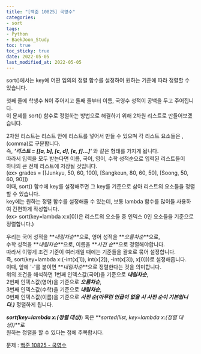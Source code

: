 ```yaml
---
title: "[백준 10825] 국영수"
categories: 
- sort
tags:
- Python
- BaekJoon_Study
toc: true
toc_sticky: true
date: 2022-05-05
last_modified_at: 2022-05-05
---
```


sort()에서는 key에 어떤 임의의 정렬 함수를 설정하여 원하는 기준에 따라 정렬할 수 있습니다.  

첫째 줄에 학생수 N이 주어지고 둘째 줄부터 이름, 국영수 성적이 공백을 두고 주어집니다.  
이 문제를 sort() 함수로 정렬하는 방법으로 해결하기 위해 2차원 리스트로 만들어보겠습니다.  

2차원 리스트는 리스트 안에 리스트를 넣어서 만들 수 있으며 각 리스트 요소들은 ,(comma)로 구분합니다.  
즉, **_'리스트 = [[a, b], [c, d], [e, f]...]'_** 와 같은 형태를 가지게 됩니다.  
따라서 입력을 모두 받는다면 이름, 국어, 영어, 수학 성적순으로 입력된 리스트들이  
하나의 큰 전체 리스트에 저장될 것입니다.  
(ex> grades = [[Junkyu, 50, 60, 100], [Sangkeun, 80, 60, 50], [Soong, 50, 60, 90]])  
이때, sort() 함수에 key를 설정해주면 그 key를 기준으로 삼아 리스트의 요소들을 정렬할 수 있습니다.  
key에는 원하는 정렬 함수를 설정해줄 수 있는데, 보통 lambda 함수를 많이들 사용하여 간편하게 작성합니다.  
(ex> sort(key=lambda x:x[0])은 리스트의 요소들 중 인덱스 0인 요소들을 기준으로 정렬합니다.)

우리는 국어 성적을 **_내림차순_**으로, 영어 성적을 **_오름차순_**으로,  
수학 성적을 **_내림차순_**으로, 이름을 **_사전 순_**으로 정렬해야합니다.  
따라서 이렇게 조건 기준이 여러개일 때에는 기준들을 괄호로 묶어 설정합니다.  
즉, sort(key=lambda x:(-int(x[1]), int(x[2]), -int(x[3]), x[0]))로 설정해줍니다.  
이때, 앞에 '-'를 붙이면 **_내림차순_**으로 정렬한다는 것을 의미합니다.  
위의 조건을 해석하면 1번째 인덱스값(국어)을 기준으로 **_내림차순_**,  
2번째 인덱스값(영어)을 기준으로 **_오름차순_**,  
3번째 인덱스값(수학)을 기준으로 **_내림차순_**,  
0번째 인덱스값(이름)을 기준으로 **_사전 순(아무런 언급이 없을 시 사전 순이 기본입니다.)_** 정렬하게 됩니다.  

**_sort(key=lambda x:(정렬 대상)_**) 혹은 **_sorted(list, key=lambda x:(정렬 대상))_**로   
원하는 정렬을 할 수 있다는 점에 주목합시다.  

문제 : [백준 10825 - 국영수](https://www.acmicpc.net/problem/10825)

<script src="https://gist.github.com/Ryumaker/8e25b681653f2dd5a9446668b13a7fb6.js"></script>


